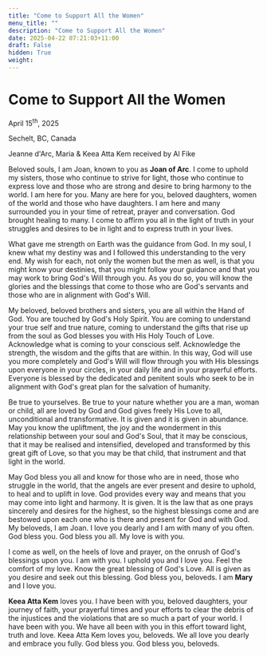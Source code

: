 ```yaml
---
title: "Come to Support All the Women"
menu_title: ""
description: "Come to Support All the Women"
date: 2025-04-22 07:21:03+11:00
draft: False
hidden: True
weight:
---
```

# Come to Support All the Women

April 15<sup>th</sup>, 2025

Sechelt, BC, Canada

Jeanne d'Arc, Maria & Keea Atta Kem received by Al Fike

Beloved souls, I am Joan, known to you as **Joan of Arc**. I come to uphold my sisters, those who continue to strive for light, those who continue to express love and those who are strong and desire to bring harmony to the world. I am here for you. Many are here for you, beloved daughters, women of the world and those who have daughters. I am here and many surrounded you in your time of retreat, prayer and conversation. God brought healing to many. I come to affirm you all in the light of truth in your struggles and desires to be in light and to express truth in your lives.

What gave me strength on Earth was the guidance from God. In my soul, I knew what my destiny was and I followed this understanding to the very end. My wish for each, not only the women but the men as well, is that you might know your destinies, that you might follow your guidance and that you may work to bring God's Will through you. As you do so, you will know the glories and the blessings that come to those who are God's servants and those who are in alignment with God's Will.

My beloved, beloved brothers and sisters, you are all within the Hand of God. You are touched by God's Holy Spirit. You are coming to understand your true self and true nature, coming to understand the gifts that rise up from the soul as God blesses you with His Holy Touch of Love. Acknowledge what is coming to your conscious self. Acknowledge the strength, the wisdom and the gifts that are within. In this way, God will use you more completely and God's Will will flow through you with His blessings upon everyone in your circles, in your daily life and in your prayerful efforts. Everyone is blessed by the dedicated and penitent souls who seek to be in alignment with God's great plan for the salvation of humanity.

Be true to yourselves. Be true to your nature whether you are a man, woman or child, all are loved by God and God gives freely His Love to all, unconditional and transformative. It is given and it is given in abundance. May you know the upliftment, the joy and the wonderment in this relationship between your soul and God's Soul, that it may be conscious, that it may be realised and intensified, developed and transformed by this great gift of Love, so that you may be that child, that instrument and that light in the world.

May God bless you all and know for those who are in need, those who struggle in the world, that the angels are ever present and desire to uphold, to heal and to uplift in love. God provides every way and means that you may come into light and harmony. It is given. It is the law that as one prays sincerely and desires for the highest, so the highest blessings come and are bestowed upon each one who is there and present for God and with God. My beloveds, I am Joan. I love you dearly and I am with many of you often. God bless you. God bless you all. My love is with you.

I come as well, on the heels of love and prayer, on the onrush of God's blessings upon you. I am with you. I uphold you and I love you. Feel the comfort of my love. Know the great blessing of God's Love. All is given as you desire and seek out this blessing. God bless you, beloveds. I am **Mary** and I love you.

**Keea Atta Kem** loves you. I have been with you, beloved daughters, your journey of faith, your prayerful times and your efforts to clear the debris of the injustices and the violations that are so much a part of your world. I have been with you. We have all been with you in this effort toward light, truth and love. Keea Atta Kem loves you, beloveds. We all love you dearly and embrace you fully. God bless you. God bless you, beloveds.
